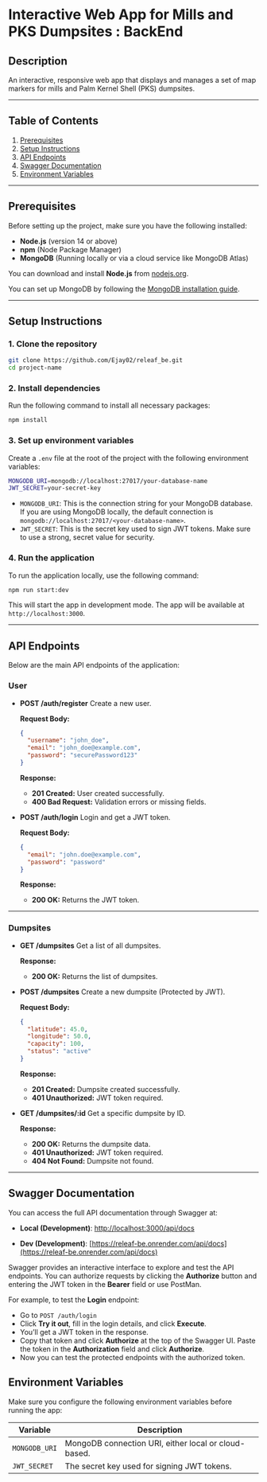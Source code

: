 # Interactive Web App for Mills and PKS Dumpsites : BackEnd

## Description
An interactive, responsive web app that displays and manages a set of map markers for mills and Palm Kernel Shell (PKS) dumpsites.

---

## Table of Contents

1. [Prerequisites](#prerequisites)
2. [Setup Instructions](#setup-instructions)
3. [API Endpoints](#api-endpoints)
4. [Swagger Documentation](#swagger-documentation)
5. [Environment Variables](#environment-variables)

---

## Prerequisites

Before setting up the project, make sure you have the following installed:

- **Node.js** (version 14 or above)
- **npm** (Node Package Manager)
- **MongoDB** (Running locally or via a cloud service like MongoDB Atlas)

You can download and install **Node.js** from [nodejs.org](https://nodejs.org/).

You can set up MongoDB by following the [MongoDB installation guide](https://docs.mongodb.com/manual/installation/).

---

## Setup Instructions

### 1. Clone the repository

```bash
git clone https://github.com/Ejay02/releaf_be.git
cd project-name
```


### 2. Install dependencies

Run the following command to install all necessary packages:

```bash
npm install
```

### 3. Set up environment variables

Create a `.env` file at the root of the project with the following environment variables:

```bash
MONGODB_URI=mongodb://localhost:27017/your-database-name
JWT_SECRET=your-secret-key
```

- `MONGODB_URI`: This is the connection string for your MongoDB database. If you are using MongoDB locally, the default connection is `mongodb://localhost:27017/<your-database-name>`.
- `JWT_SECRET`: This is the secret key used to sign JWT tokens. Make sure to use a strong, secret value for security.

### 4. Run the application

To run the application locally, use the following command:

```bash
npm run start:dev
```

This will start the app in development mode. The app will be available at `http://localhost:3000`.

---

## API Endpoints

Below are the main API endpoints of the application:

### **User**

- **POST /auth/register**
  Create a new user.

  **Request Body:**

  ```json
  {
    "username": "john_doe",
    "email": "john_doe@example.com",
    "password": "securePassword123"
  }
  ```

  **Response:**

  - **201 Created:** User created successfully.
  - **400 Bad Request:** Validation errors or missing fields.

- **POST /auth/login**
  Login and get a JWT token.

  **Request Body:**

  ```json
  {
    "email": "john.doe@example.com",
    "password": "password"
  }
  ```

  **Response:**

  - **200 OK:** Returns the JWT token.

---

### **Dumpsites**

- **GET /dumpsites**
  Get a list of all dumpsites.

  **Response:**

  - **200 OK:** Returns the list of dumpsites.

- **POST /dumpsites**
  Create a new dumpsite (Protected by JWT).

  **Request Body:**

  ```json
  {
    "latitude": 45.0,
    "longitude": 50.0,
    "capacity": 100,
    "status": "active"
  }
  ```

  **Response:**

  - **201 Created:** Dumpsite created successfully.
  - **401 Unauthorized:** JWT token required.

- **GET /dumpsites/:id**
  Get a specific dumpsite by ID.

  **Response:**

  - **200 OK:** Returns the dumpsite data.
  - **401 Unauthorized:** JWT token required.
  - **404 Not Found:** Dumpsite not found.

---

## Swagger Documentation

You can access the full API documentation through Swagger at:

- **Local (Development)**: [http://localhost:3000/api/docs](http://localhost:3000/api/docs)

- **Dev (Development)**: [https://releaf-be.onrender.com/api/docs](https://releaf-be.onrender.com/api/docs)

Swagger provides an interactive interface to explore and test the API endpoints. You can authorize requests by clicking the **Authorize** button and entering the JWT token in the **Bearer** field or use PostMan.

For example, to test the **Login** endpoint:

- Go to `POST /auth/login`
- Click **Try it out**, fill in the login details, and click **Execute**.
- You’ll get a JWT token in the response.
- Copy that token and click **Authorize** at the top of the Swagger UI. Paste the token in the **Authorization** field and click **Authorize**.
- Now you can test the protected endpoints with the authorized token.



## Environment Variables

Make sure you configure the following environment variables before running the app:

| Variable      | Description                                          |
| ------------- | ---------------------------------------------------- |
| `MONGODB_URI` | MongoDB connection URI, either local or cloud-based. |
| `JWT_SECRET`  | The secret key used for signing JWT tokens.          |


